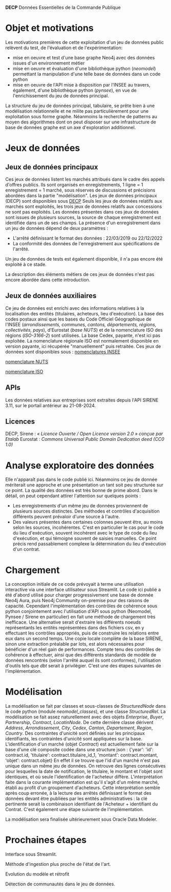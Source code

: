 **DECP**
Données Essentielles de la Commande Publique

# Objet et motivations
Les motivations premières de cette exploitation d'un jeu de données public relèvent du test, de l'évaluation et de l'expérimentation:
* mise en oeuvre et test d'une base graphe Neo4j avec des données issues d'un environnement métier
* mise en oeuvre et évaluation d'une bibliothèque python (*neomodel*) permettant la manipulation d'une telle base de données dans un code python
* mise en oeuvre de l'API mise à disposition par l'INSEE au travers, également, d'une bibliothèque python (*pynsee*), en vue de l'enrichissement du jeu de données principal.

La structure du jeu de données principal, tabulaire, se prête bien à une modélisation relationnelle et ne milite pas particulièrement pour une exploitation sous forme graphe. Néanmoins la recherche de patterns au moyen des algorithmes dont on peut disposer sur une infrastructure de base de données graphe est un axe d'exploration additionnel. 

# Jeux de données
## Jeux de données principaux
Ces jeux de données listent les marchés attribués dans le cadre des appels d'offres publics.
Ils sont organisés en enregistrements, 1 ligne = 1 enregistrement = 1 marché, sous réserves de discussions et précisions abordées dans la partie "modélisation".
Les jeux de données principaux (DECP) sont disponibles sous [DECP](https://data.economie.gouv.fr/explore/?sort=modified&q=DECP)
Seuls les jeux de données relatifs aux marchés sont exploités, les trois jeux de données relatifs aux concessions ne sont pas exploités.
Les données présentes dans ces jeux de données sont issues de plusieurs sources, la source de chaque enregistrement est identifiée
dans un de ses champs.
La présence d'un enregistrement dans un jeu de données dépend de deux paramètres :
* L'arrêté définissant le format des données : 22/03/2019 ou 22/12/2022
* La conformité des données de l'enregistrement aux spécifications de l'arrêté.

Un jeu de données de tests est également disponible, il n'a pas encore été exploité à ce stade.

La description des éléments métiers de ces jeux de données n'est pas encore abordée dans cette introduction.

## Jeux de données auxiliaires
Ce jeu de données est enrichi avec des informations relatives à la localisation des entités (titulaires, acheteurs, lieu d'exécution). La base des codes postaux ainsi que les bases du Code Officiel Géographique de l'INSEE (*arrondissements, communes, cantons, départements, régions, collectivités, pays*), d'Eurostat (*base NUTS*) et de la nomenclature ISO des régions (*ISO-3166-2*) sont utilisées. La base Cedex, payante, n'est ici pas exploitée.
La nomenclature régionale ISO est normalement disponible en version payante, ici récupérée "manuellement" puis retraitée.
Ces jeux de données sont disponibles sous :
[nomenclatures INSEE](https://www.insee.fr/fr/information/7766585)

[nomenclature NUTS](https://ec.europa.eu/eurostat/fr/web/nuts)

[nomenclature ISO](https://www.iso.org/obp/ui/fr/#iso:code:3166:FR)


## APIs
Les données relatives aux entreprises sont extraites depuis l'API SIRENE 3.11, sur le portail antérieur au 21-08-2024.

## Licences
DECP, Sirene :  *« Licence Ouverte / Open Licence version 2.0 » conçue par Etalab*
Eurostat : *Commons Universal Public Domain Dedication deed (CC0 1.0)*

# Analyse exploratoire des données
Elle n'apparaît pas dans le code publié ici. Néanmoins ce jeu de donnée mériterait une approche et une présentation un tant soit peu structurée sur ce point.
La qualité des données est très bonne de prime abord. Dans le détail, on peut cependant attirer l'attention sur quelques points :
* Les enregistrements d'un même jeu de données proviennent de plusieurs sources distinctes. Des méthodes et contrôles d'acquisition différents peuvent prévaloir d'une source à l'autre.
* Des valeurs présentes dans certaines colonnes peuvent être, au moins selon les sources, incohérentes. C'est en particulier le cas pour le code du lieu d'exécution, souvent incohérent avec le type de code du lieu d'exécution, et qui témoigne souvent de saisies manuelles. Ce point précis rend passablement complexe la détermination du lieu d'exécution d'un contrat. 

# Chargement
La conception initiale de ce code prévoyait à terme une utilisation interactive via une interface utilisateur sous Streamlit. Le code ici publié a été d'abord utilisé pour charger progressivement une base de donnée Neo4j Aura, puis Neo4j Community on-premise pour des raisons de capacité. Cependant l'implémentation des contrôles de cohérence sous python conjointement avec l'utilisation d'API sous python (Neomodel, Pynsee / Sirene en particulier) en fait une méthode de chargement très inefficace.
Une alternative serait d'extraire les différents noeuds représentants les entités représentées dans des fichiers csv, en y effectuant les contrôles appropriés, puis de construire les relations entre eux dans un second temps. Une copie locale complète de la base SIRENE, sinon une extraction préalable par lots, est alors nécessaires pour bénéficier d'un réel gain de performances.
Compte tenu des contrôles de cohérence à effectuer, ainsi que des différents standards de modèle de données rencontrés (selon l'arrêté auquel ils sont conformes), l'utilisation d'outils tels que *dbt* serait à privilégier. C'est une des étapes suivantes de l'implémentation.
 
# Modélisation
La modélisation se fait par classes et sous-classes de *StructuredNode* dans le code python (module *neomodel_classes*), et une classe *StructuredRel*.
La modélisation se fait assez naturellement avec des objets *Enterprise*, *Buyer*, *Partnership*, *Contract*, *LocatinNode*. De cette dernière classe dérivent *Address*, *Arrondissement*, *City*, *Cedex*, *Canton*, *Departement*, *Region*, *Country*.
Des contraintes d'unicité sont définies sur les principaux identifiants, les contraintes d'unicité sont appliquées sur la base.
L'identification d'un marché (objet *Contract*) est actuellement faite sur la base d'une clé composite codée dans une structure json : {'year': 'id': contract.id, 'titulaire': contract.titulaire_id_1, 'montant': contract.montant, 'objet': contract.objet}
En effet il se trouve que l'id d'un marché n'est pas unique dans un même jeu de données. On retrouve des lignes consécutives pour lesquelles la date de notification, le titulaire, le montant et l'objet sont identiques, et où seule l'identification de l'acheteur diffère. L'interprétation faite dans la courante implémentation est qu'il s'agit d'un même marché, établi au profit d'un groupement d'acheteurs. Cette interprétation semble après coup erronée, à la lecture des arrêtés définissant le format des données devant être publiées par les entités administratives : la clé pertinente serait la combinaison identifiant de l'Acheteur + identifiant du Contrat. C'est également une étape suivante de l'implémentation.

La modélisation sera finalisée ultérieurement sous Oracle Data Modeler.

# Prochaines étapes
Interface sous Streamlit.

Méthode d'ingestion plus proche de l'état de l'art.

Evolution du modèle et rétrofit

Détection de communautés dans le jeu de données.

